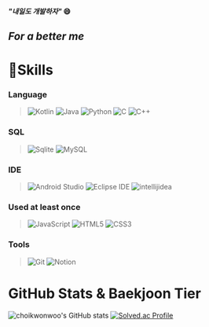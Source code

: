 #### _"내일도 개발하자"_ 😄
## _For a better me_
# 💪Skills
### Language 
> ![Kotlin](https://img.shields.io/badge/Kotlin-7F52FF.svg?&style=for-the-badge&logo=Kotlin&logoColor=white) ![Java](https://img.shields.io/badge/Java-007396.svg?&style=for-the-badge&logo=Java&logoColor=white) ![Python](https://img.shields.io/badge/Python-3776AB.svg?&style=for-the-badge&logo=Python&logoColor=white) ![C](https://img.shields.io/badge/c-000000.svg?&style=for-the-badge&logo=C&logoColor=white) ![C++](https://img.shields.io/badge/c++-000000.svg?&style=for-the-badge&logo=cplusplus&logoColor=white)
### SQL
> ![Sqlite](https://img.shields.io/badge/sqlite-003B57.svg?&style=for-the-badge&logo=sqlite&logoColor=white) ![MySQL](https://img.shields.io/badge/MySQL-4479A1.svg?&style=for-the-badge&logo=MySQL&logoColor=white) 
### IDE
> ![Android Studio](https://img.shields.io/badge/Android%20Studio-3DDC84.svg?&style=for-the-badge&logo=Android%20Studio&logoColor=white) ![Eclipse IDE](https://img.shields.io/badge/Eclipse%20IDE-2C2255.svg?&style=for-the-badge&logo=Eclipse%20IDE&logoColor=white)  ![intellijidea](https://img.shields.io/badge/intellij%20idea-158BF1.svg?&style=for-the-badge&logo=intellijidea&logoColor=white)
### Used at least once
> ![JavaScript](https://img.shields.io/badge/JavaScript-F7DF1E.svg?&style=for-the-badge&logo=JavaScript&logoColor=white) ![HTML5](https://img.shields.io/badge/HTML5-E34F26.svg?&style=for-the-badge&logo=HTML5&logoColor=white) ![CSS3](https://img.shields.io/badge/CSS3-1572B6.svg?&style=for-the-badge&logo=CSS3&logoColor=white) 
### Tools
> ![Git](https://img.shields.io/badge/Git-F05032.svg?&style=for-the-badge&logo=Git&logoColor=white)  ![Notion ](https://img.shields.io/badge/notion-000000.svg?&style=for-the-badge&logo=notion&logoColor=white)

# GitHub Stats & Baekjoon Tier
![choikwonwoo's GitHub stats](https://github-readme-stats.vercel.app/api?username=choikwonwoo&show_icons=true&theme=swift) 
[![Solved.ac Profile](http://mazassumnida.wtf/api/v2/generate_badge?boj=ckw0825)](https://solved.ac/dab2ny/)
